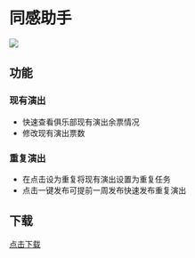 # 同感助手

![](https://img.shields.io/badge/platform-android-green)

## 功能

### 现有演出

- 快速查看俱乐部现有演出余票情况
- 修改现有演出票数

### 重复演出

- 在点击设为重复将现有演出设置为重复任务
- 点击一键发布可提前一周发布快速发布重复演出

## 下载

[点击下载](https://github.com/xifan2333/simullive-helper/releases/tag/%E5%90%8C%E6%84%9F%E5%8A%A9%E6%89%8B)